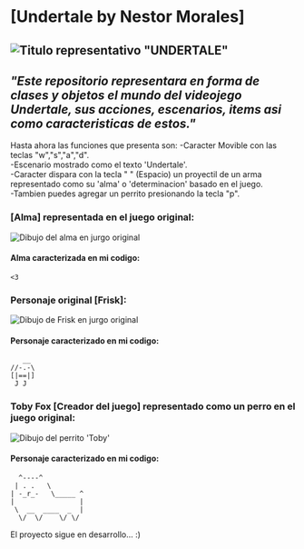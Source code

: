 # [Undertale by Nestor Morales]
![Titulo representativo "UNDERTALE"](https://sucodemanga.com.br/wp-content/uploads/2018/09/undertale-thumb.jpg)
---
*"Este repositorio representara en forma de clases y objetos el mundo del videojego Undertale, sus acciones, escenarios, items asi como caracteristicas de estos."*
---
Hasta ahora las funciones que presenta son:
-Caracter Movible con las teclas "w","s","a","d".  
-Escenario mostrado como el texto 'Undertale'.  
-Caracter dispara con la tecla " " (Espacio) un proyectil de un arma representado como su 'alma' o 'determinacion' basado en el juego.  
-Tambien puedes agregar un perrito presionando la tecla "p".

### [Alma] representada en el juego original:  

![Dibujo del alma en jurgo original](https://external-content.duckduckgo.com/iu/?u=http%3A%2F%2Fpm1.narvii.com%2F6312%2Fbdbf4515f660517dd2f43bc01c0e2a02539f7ccc_00.jpg&f=1&nofb=1&ipt=7d345bffaaabfc31cc6b2b1fc6b5c4169d963193218ea156496c112aefc8ddac&ipo=images.jpg)  

#### Alma caracterizada en mi codigo:  
~~~
<3 
~~~
 
### Personaje original [Frisk]:  
![Dibujo de Frisk en jurgo original](https://external-content.duckduckgo.com/iu/?u=https%3A%2F%2Fi.ytimg.com%2Fvi%2FFS6OWOaPw6g%2Fhqdefault.jpg&f=1&nofb=1&ipt=6693f339894d7adf7b1af696d48a6f3fdfbf5693ff6eabb83f9a9e2a7b01d6bf&ipo=images.jpg)  

#### Personaje caracterizado en mi codigo:  
~~~
   __   
//-.-\  
[|==|]  
 J J  
~~~

### Toby Fox [Creador del juego] representado como un perro en el juego original:  
![Dibujo del perrito 'Toby'](https://external-content.duckduckgo.com/iu/?u=https%3A%2F%2Fyt3.ggpht.com%2Fa%2FAATXAJz3RSTg-NL1XnpofdyxZV3daUUH7E5i-boRu3DcIg%3Ds900-c-k-c0xffffffff-no-rj-mo&f=1&nofb=1&ipt=2b4926fd4eedd781a11a5bb3d46353875ff69a73780ff9525bff2171506dcf94&ipo=images.jpg)  

#### Personaje caracterizado en mi codigo:  
~~~
  ^----^
 | . .   \
| -_r_-   \_____ ^
|                |
 \  __  ____  _  |
  \/  \/    \/ \/
~~~
El proyecto sigue en desarrollo...   :)
    



